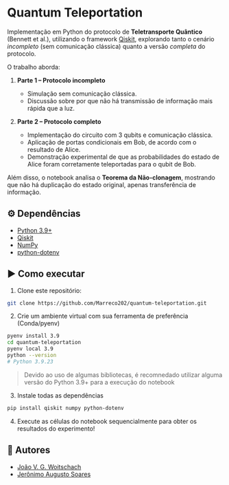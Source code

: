 # Quantum Teleportation

Implementação em Python do protocolo de **Teletransporte Quântico** (Bennett et al.), utilizando o framework [Qiskit](https://qiskit.org/), explorando tanto o cenário *incompleto* (sem comunicação clássica) quanto a versão *completa* do protocolo.

O trabalho aborda:

1. **Parte 1 – Protocolo incompleto**  
   - Simulação sem comunicação clássica.  
   - Discussão sobre por que não há transmissão de informação mais rápida que a luz.  

2. **Parte 2 – Protocolo completo**  
   - Implementação do circuito com 3 qubits e comunicação clássica.  
   - Aplicação de portas condicionais em Bob, de acordo com o resultado de Alice.  
   - Demonstração experimental de que as probabilidades do estado de Alice foram corretamente teleportadas para o qubit de Bob.  

Além disso, o notebook analisa o **Teorema da Não-clonagem**, mostrando que não há duplicação do estado original, apenas transferência de informação.

## ⚙️ Dependências
- [Python 3.9+](https://www.python.org/)  
- [Qiskit](https://qiskit.org/)  
- [NumPy](https://numpy.org/)  
- [python-dotenv](https://pypi.org/project/python-dotenv/)  


## ▶️ Como executar

1. Clone este repositório:

```bash
git clone https://github.com/Marreco202/quantum-teleportation.git
```

2. Crie um ambiente virtual com sua ferramenta de preferência (Conda/pyenv)

```bash
pyenv install 3.9
cd quantum-teleportation
pyenv local 3.9
python --version
# Python 3.9.23
```

>Devido ao uso de algumas bibliotecas, é recomnedado utilizar alguma versão do Python 3.9+ para a execução do notebook

3. Instale todas as dependências
```bash
pip install qiskit numpy python-dotenv
```

4. Execute as células do notebook sequencialmente para obter os resultados do experimento! 

## 👥 Autores

- [João V. G. Woitschach](https://github.com/Marreco202/)
- [Jerônimo Augusto Soares](https://github.com/Perguntador)  
